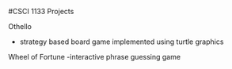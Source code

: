 #CSCI 1133 Projects

Othello
  - strategy based board game implemented using turtle graphics 

Wheel of Fortune
  -interactive phrase guessing game 
